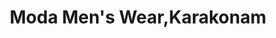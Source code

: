 ---
title: "Moda Men's Wear,Karakonam"
url: /neyyattinkara/moda-mens-wear-karakonam/
shop: clothes
---